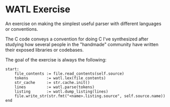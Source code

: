 # WATL Exercise

An exercise on making the simplest useful parser with different languages or conventions.

The C code conveys a convention for doing C I've synthesized after studying how several people in the "handmade" community have written their exposed libraries or codebases.

The goal of the exercise is always the following:
```odin
start:
    file_contents := file.read_contents(self.source)
    tokens        := watl.lex(file_contents)
    str_cache     := str.cache.init()
    lines         := watl.parse(tokens)
    listing       := watl.dump_listing(lines)
    file.write_str(str.fmt("<name>.listing.source", self.source.name))
end
```
